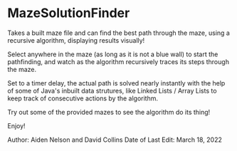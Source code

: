 # MazeSolutionFinder
Takes a built maze file and can find the best path through the maze, using a recursive algorithm, displaying results visually!

Select anywhere in the maze (as long as it is not a blue wall) to start the pathfinding, and watch as the algorithm recursively traces its steps through the maze.

Set to a timer delay, the actual path is solved nearly instantly with the help of some of Java's inbuilt data strutures, like Linked Lists / Array Lists to keep track of consecutive actions by the algorithm.

Try out some of the provided mazes to see the algorithm do its thing!

Enjoy!

Author: Aiden Nelson and David Collins
Date of Last Edit: March 18, 2022
